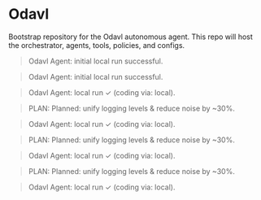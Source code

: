 # Odavl

Bootstrap repository for the Odavl autonomous agent.
This repo will host the orchestrator, agents, tools, policies, and configs.

> Odavl Agent: initial local run successful.

> Odavl Agent: initial local run successful.

> Odavl Agent: local run ✓ (coding via: local).

> PLAN: Planned: unify logging levels & reduce noise by ~30%.

> Odavl Agent: local run ✓ (coding via: local).

> PLAN: Planned: unify logging levels & reduce noise by ~30%.

> Odavl Agent: local run ✓ (coding via: local).

> PLAN: Planned: unify logging levels & reduce noise by ~30%.

> Odavl Agent: local run ✓ (coding via: local).
